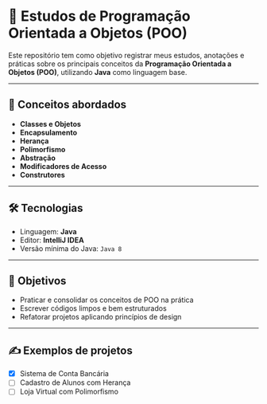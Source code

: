 # 📘 Estudos de Programação Orientada a Objetos (POO)

Este repositório tem como objetivo registrar meus estudos, anotações e práticas sobre os principais conceitos da **Programação Orientada a Objetos (POO)**, utilizando **Java** como linguagem base.

---

## 🧠 Conceitos abordados

- **Classes e Objetos**
- **Encapsulamento**
- **Herança**
- **Polimorfismo**
- **Abstração**
- **Modificadores de Acesso**
- **Construtores**


---

## 🛠️ Tecnologias

- Linguagem: **Java**
- Editor: **IntelliJ IDEA**
- Versão mínima do Java: `Java 8`

---

## 🎯 Objetivos

- Praticar e consolidar os conceitos de POO na prática
- Escrever códigos limpos e bem estruturados
- Refatorar projetos aplicando princípios de design

---

## ✍️ Exemplos de projetos

- [x] Sistema de Conta Bancária
- [ ] Cadastro de Alunos com Herança
- [ ] Loja Virtual com Polimorfismo
